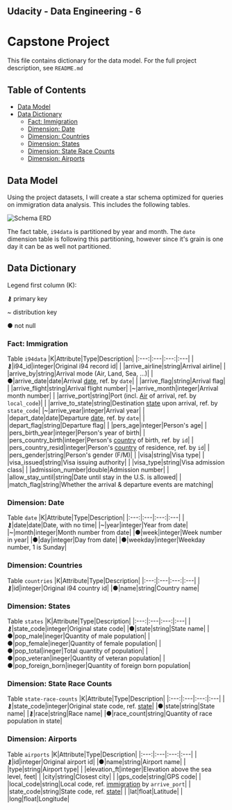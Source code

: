 ## Udacity - Data Engineering - 6
# Capstone Project

This file contains dictionary for the data model. For the full project description, see `README.md`

## Table of Contents

* [Data Model](#data-model)
* [Data Dictionary](#data-dictionary)
    - [Fact: Immigration](#fact-immigration)
    - [Dimension: Date](#dimension-date)
    - [Dimension: Countries](#dimension-countries)
    - [Dimension: States](#dimension-states)
    - [Dimension: State Race Counts](#dimension-state-race-counts)
    - [Dimension: Airports](#dimension-airports)

## Data Model

Using the project datasets, I will create a star schema optimized for queries on immigration data analysis. This includes the following tables.

![Schema ERD](../main/schema/schema.png?raw=true)

The fact table, `i94data` is partitioned by year and month. The `date` dimension table is following this partitioning, however since it's grain is one day it can be as well not partitioned.

## Data Dictionary

Legend first column (K):

**⚷** primary key

&#126; distribution key

● not null

### Fact: Immigration
Table `i94data`
|K|Attribute|Type|Description|
|:---:|:---|:---:|:---|
|**⚷**|i94_id|integer|Original i94 record id|
| |arrive_airline|string|Arrival airline|
| |arrive_by|string|Arrival mode (Air, Land, Sea, ...)|
|●|arrive_date|date|Arrival [date](#dimension-date), ref. by `date`|
| |arrive_flag|string|Arrival flag|
| |arrive_flight|string|Arrival flight number|
|&#126;|arrive_month|integer|Arrival month number|
| |arrive_port|string|Port (incl. [Air](#dimension-airports) of arrival, ref. by `local_code`)|
| |arrive_to_state|string|Destination [state](#dimension-states) upon arrival, ref. by `state_code`|
|&#126;|arrive_year|integer|Arrival year|
| |depart_date|date|Departure [date](#dimension-date), ref. by `date`|
| |depart_flag|string|Departure flag|
| |pers_age|integer|Person's age|
| |pers_birth_year|integer|Person's year of birth|
| |pers_country_birth|integer|Person's [country](#dimension-countries) of birth, ref. by `id`|
| |pers_country_resid|integer|Person's [country](#dimension-countries) of residence, ref. by `id`|
| |pers_gender|string|Person's gender (F/M)|
| |visa|string|Visa type|
| |visa_issued|string|Visa issuing authority|
| |visa_type|string|Visa admission class|
| |admission_number|double|Admission number|
| |allow_stay_until|string|Date until stay in the U.S. is allowed|
| |match_flag|string|Whether the arrival & departure events are matching|

### Dimension: Date
Table `date`
|K|Attribute|Type|Description|
|:---:|:---|:---:|:---|
|**⚷**|date|date|Date, with no time|
|&#126;|year|integer|Year from date|
|&#126;|month|integer|Month number from date|
|●|week|integer|Week number in year|
|●|day|integer|Day from date|
|●|weekday|integer|Weekday number, 1 is Sunday|

### Dimension: Countries
Table `countries`
|K|Attribute|Type|Description|
|:---:|:---|:---:|:---|
|**⚷**|id|integer|Original i94 country id|
|●|name|string|Country name|

### Dimension: States
Table `states`
|K|Attribute|Type|Description|
|:---:|:---|:---:|:---|
|**⚷**|state_code|integer|Original state code|
|●|state|string|State name|
|●|pop_male|ineger|Quantity of male population|
|●|pop_female|ineger|Quantity of female population|
|●|pop_total|ineger|Total quantity of population|
|●|pop_veteran|ineger|Quantity of veteran population|
|●|pop_foreign_born|ineger|Quantity of foreign born population|

### Dimension: State Race Counts
Table `state-race-counts`
|K|Attribute|Type|Description|
|:---:|:---|:---:|:---|
|**⚷**|state_code|integer|Original state code, ref. [state](#dimension-states)|
|●|state|string|State name|
|**⚷**|race|string|Race name|
|●|race_count|string|Quantity of race population in state|

### Dimension: Airports
Table `airports`
|K|Attribute|Type|Description|
|:---:|:---|:---:|:---|
|**⚷**|id|integer|Original airport id|
|●|name|string|Airport name|
| |type|string|Airport type|
| |elevation_ft|integer|Elevation above the sea level, feet|
| |city|string|Closest city|
| |gps_code|string|GPS code|
| |local_code|string|Local code, ref. [immigration](#fact-immigration) by `arrive_port`|
| |state_code|string|State code, ref. [state](#dimension-states)|
| |lat|float|Latitude|
| |long|float|Longitude|
